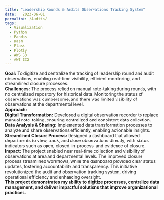 ```yaml
---
title: "Leadership Rounds & Audits Observations Tracking System"
date:   2023-06-01
permalink: /Audits/
tags:
  - Visualization
  - Python
  - Pandas
  - Dash
  - Flask
  - Plotly
  - AWS S3
  - AWS EC2
---
```


**Goal:** To digitize and centralize the tracking of leadership round and audit observations, enabling real-time visibility, efficient monitoring, and streamlined closure processes.
\
**Challenges:** The process relied on manual note-taking during rounds, with no centralized repository for historical data. Monitoring the status of observations was cumbersome, and there was limited visibility of observations at the departmental level.
\
**Approach:**
\
**Digital Transformation:** Developed a digital observation recorder to replace manual note-taking, ensuring centralized and consistent data collection.\
**Data Analysis & Sharing:** Implemented data transformation processes to analyze and share observations efficiently, enabling actionable insights.\
**Streamlined Closure Process:** Designed a dashboard that allowed departments to view, track, and close observations directly, with status indicators such as open, closed, in-process, and evidence of closure.\
**Impact:** The project enabled near real-time collection and visibility of observations at area and departmental levels. The improved closure process streamlined workflows, while the dashboard provided clear status updates, fostering accountability and transparency. This initiative revolutionized the audit and observation tracking system, driving operational efficiency and enhancing oversight.
\
**This project demonstrates my ability to digitize processes, centralize data management, and deliver impactful solutions that improve organizational practices.**



